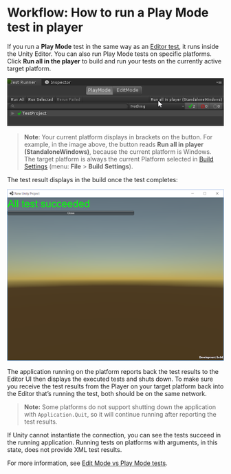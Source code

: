 # Workflow: How to run a Play Mode test in player

If you run a **Play Mode** test in the same way as an [Editor test](./workflow-run-test.md), it runs inside the Unity
Editor. You can also run Play Mode tests on specific platforms. Click **Run all in the player** to build and run your
tests on the currently active target platform.

![Run PlayMode test in player](./images/playmode-run-standalone.png)

> **Note**: Your current platform displays in brackets on the button. For example, in the image above, the button reads **Run all in player (StandaloneWindows)**, because the current platform is Windows. The target platform is always the current Platform selected in [Build Settings](https://docs.unity3d.com/Manual/BuildSettings.html) (menu: **File** > **Build Settings**).

The test result displays in the build once the test completes:

![Results of PlayMode in player test run](./images/playmode-results-standalone.png)

The application running on the platform reports back the test results to the Editor UI then displays the executed tests
and shuts down. To make sure you receive the test results from the Player on your target platform back into the Editor
that’s running the test, both should be on the same network.

> **Note:** Some platforms do not support shutting down the application with `Application.Quit`, so it will continue running after reporting the test results.

If Unity cannot instantiate the connection, you can see the tests succeed in the running application. Running tests on
platforms with arguments, in this state, does not provide XML test results.

For more information, see [Edit Mode vs Play Mode tests](./edit-mode-vs-play-mode-tests.md).